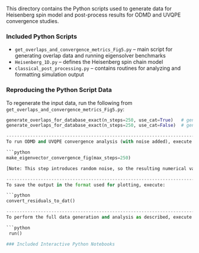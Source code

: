 This directory contains the Python scripts used to generate data for Heisenberg spin model and post-process results for ODMD and UVQPE convergence studies.

### Included Python Scripts

- `get_overlaps_and_convergence_metrics_Fig5.py` – main script for generating overlap data and running eigensolver benchmarks  
- `Heisenberg_1D.py` – defines the Heisenberg spin chain model  
- `classical_post_processing.py` – contains routines for analyzing and formatting simulation output  


### Reproducing the Python Script Data

To regenerate the input data, run the following from `get_overlaps_and_convergence_metrics_Fig5.py`:

```python
generate_overlaps_for_database_exact(n_steps=250, use_cat=True)   # generates 'superposition' data  
generate_overlaps_for_database_exact(n_steps=250, use_cat=False)  # generates 'product' data

----------------------------------------------------------------------------------------------------
To run ODMD and UVQPE convergence analysis (with noise added), execute:

```python
make_eigenvector_convergence_fig(max_steps=250)

[Note: This step introduces random noise, so the resulting numerical values will vary between runs.]

----------------------------------------------------------------------------------------------------
To save the output in the format used for plotting, execute:

```python
convert_residuals_to_dat()

----------------------------------------------------------------------------------------------------
To perform the full data generation and analysis as described, execute:

```python
 run() 

### Included Interactive Python Notebooks




